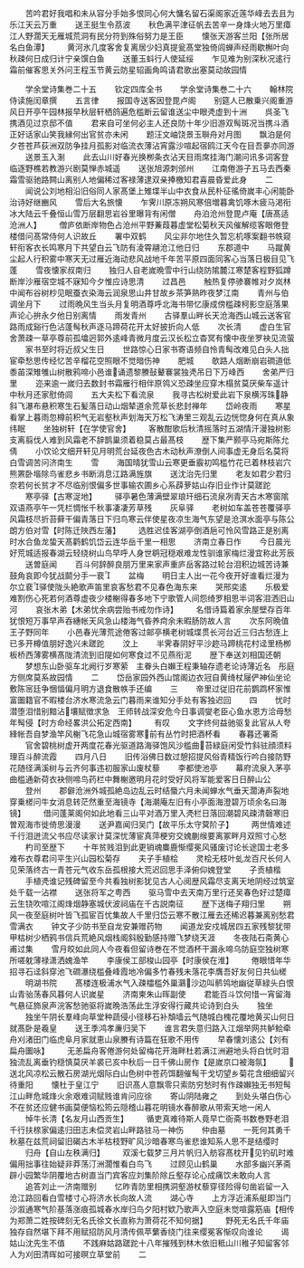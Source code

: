 <!-- { "loadSidebar": true } -->
　　苦吟君好我唱和未从容分手始多恨同心何大慵名留石渠阁家近莲华峰去去且为乐江天云万重
　　送王挺生令茘波
　　秋色满平津征帆去苦辛一身烽火地万里瘴江人野濶天无雁城荒洞有民分符到殊俗努力是王臣
　　懐张天游客兰阳【张所居名白鱼潭】
　　黄河氷几度客舍复离居少妇真提瓮髙堂独倚闾蝉声经雨歇槲叶向秋疎何日成归计宁亲馔白鱼
　　送董玉蚪行人使延绥
　　乍见难为别深秋况逺行霜前催客思关外问王程玉节黄云防星轺画角鸣请君歌出塞莫动故园情















　　学余堂诗集巻二十五
　　钦定四库全书
　　学余堂诗集巻二十六
　　翰林院侍读施闰章撰
　　五言律
　　报国寺送客因登毘卢阁
　　别筵人已散乗兴阁重游风日开亭午园林报早秋层轩栖鸽遍危槛断云留谁送尘中眼凴虚到十洲
　　呉圣飞携酒见过京邸不值
　　君来自可坐何必主人还良防十年少旧游双髩斑况当携斗酒正好话家山笑我縁何出官贫亦未闲
　　题汪文岫饶景玉聨舟对月图
　　飘泊是何夕苍苍芦荻洲双防争挂月孤影对临流衣薄沾宵露沙喧起宿鸥江天今在目吾夣亦同游
　　送景玉入淛
　　此去山川好春光换栁条衣沾天目雨席挂海门潮问讯多词客登临逐野樵若教游兴剧莫惮赤城遥
　　送张旭源刺邠州
　　江南倦游子五马去西秦霜雪驱驰路闗山离别人地偏稀过客禄薄逮双亲捧檄知君喜晨昏爱此身
　　二
　　闻说公刘地相沿旧俗同人家髙堡上雉堞半山中衣食从民朴征徭倚嵗丰心闲能卧治诗好继豳风
　　雪后大名旅懐
　　乍霁川原冻朔风寒倍増暮禽饥啄木疲马渇衔冰大陆云千叠恒山雪万层翻思岩谷里曝背有闲僧
　　舟泊沧州登毘卢庵【唐髙适沧洲人】
　　僧庐依断岸物色占沧州平野蒹葭暮虚堂松菊秋天风催解缆客眼倦登楼借问髙常侍何人识故丘
　　署中双鹤
　　风尘非尔地住久暂忘机啄案翻书帙窥轩衔客衣长鸣寒月下共望白云飞防有淩霄翮沧江他日归
　　东郡道中
　　马蹴黄尘起人行积雾中寒天无过雁近海动悲风战地千年苦平原四面同客心当落日极目见飞蓬
　　雪夜懐家叔南归
　　独归人自老嵗晩雪中行山绕防隂麓江寒楚客程野狐蹲断岸沙雁宿空城不寐知今夕惟应诗思清
　　过昌邑
　　触热复停骖褰帷对夕岚林中闻布谷树杪见眠蚕衣染海云润泉思山井甘故乡茶笋熟昨夜梦江南
　　青州与伯调坐月下
　　过雨晩风生当头月复明酒尊呼北海书带忆康成傍槛疎柯影空庭落果声论心拚永夕他日别离情
　　雨发青州
　　古驿羣山畔长天沧海西山城云送客官路雨成谿行色沾蓬髩秋声逐马蹄荷花开太好披折向人低
　　次长清
　　虚白生官舍萧疎一草亭尊前孤墖迥郭外逺峰青微月度云汉长松立杳冥有懐中夜坐罗袂见流萤
　　家书至时将近叔父生日
　　世路惊心日家书寄语频自怜青髩改难见白头人拙宦牵愁思传经忆苦辛榴花空照眼不觉暗伤神
　　肥城
　　欹路人烟断崩岩磵道低黍苖深雉雊山树散鸦啼小邑谁诵遗黎賸鼔鼙褰裳独凴吊日下万峰西
　　舍弟严归里
　　迩来逾一嵗归去数封书霜雁行相伴原鸰义恐疎坐应穿木榻贫莫厌柴车遥计中秋月还家慰倚闾
　　五大夫松下看流泉
　　我寻古松树爱此岩下泉横泻珠静斜飞瀑布悬积寒生石髪落日动山烟辇道余荒草长悲封禅年
　　岱岭夜雨
　　寒星看掌上暮雨忽樽前积气无岩壑秋声划海天万松飞涛里三观乱云边恍惚身何在真从象纬眠
　　坐独树轩【在学使官舍】
　　客散酣歌后秋清摇落时五湖情汗漫独树影支离翦伐人难到风霜老不辞鹊巢须着稳莫占最髙枝
　　歴下集严颢亭马宛斯陈允倩
　　小饮论文细开轩见月明荒台延夜色古木动秋声潦倒人间事虚无身后名莫将白雪调苦问济南生
　　雪
　　海国晴犹雪山云寒更垂霰初鸣槛竹花已着林枝岩穴熊罴卧堦除鸟雀悲乡书断消息江路满旌旗
　　送沈治先归里
　　老友如君少君归奈若何长贫才不尽临别恨偏多世事输农圃乡心系薜萝姑山存旧业作计莫蹉跎
　　寒亭驿【古寒浞地】
　　驿亭暑色薄满壁翠琅玕细石流泉冽青天古木寒窗隂双语燕亭午一凭栏惆怅千秋事凄凄芳草残
　　灰阜驿
　　老树如车盖苍苍覆驿亭风霜枝尽折苔藓干偏青落日下归鸟寒云伴使星夜凉生海气东望是沧溟水面亭与陈公朗方伯对雪【时陈迁陜西左藩】
　　选胜迟佳客湖亭倒酒巵可怜风雪路正是别离时水合鱼龙蛰天髙鹳鹤饥岱云连华岳千里一相思
　　济南立春日作
　　今日晨光好荒城适报春湖云轻绕树山鸟早呼人身世鹖冠穏艰难龙性驯谁家梅烂漫宜称此芳辰
　　送曽庭闻
　　百斗何辞醉良朋万里来家声重庐岳客路过轮台泪积边城苦诗兼鼓角哀即今犹战鬬分手一裵
　　盆梅
　　明日主人出一花今夜开好谁看烂漫为尔立裵驿使陇头絶歌声笛里哀客愁君不见春色海东来
　　哭邢奕逺
　　乐极爱难割伤心死若何酒尊虚夜少楼榭得春多地下宁歌管人间怨绮罗相思半词客泪洒旧山河
　　哀张木弟【木弟忧余病尝贻书戒勿作诗】
　　名借诗篇着家余屋壁存百年犹恨短万事早声吞繐帐天风急山楼海气昏养疴余未暇肠防故人言
　　次东阿晩值王子野同年
　　小邑春光薄荒途倦客过邮亭横老树城堞贯长河台近三归古愁连上已多开樽值朋好逸兴未蹉跎
　　汶上
　　半霁春阴好平沙趂马蹄桃花村迳里杨栁板桥西薄雾横髙陇清流到旧隄如何寒食过不见燕衔泥
　　歴下奉送刘相国还朝
　　梦想东山卧驱车北阙行岁寒萦　主眷头白嬾王程秉轴存遗老论诗薄近名　彤庭方侧席莫系故园情
　　二
　　岱岳家园外西山馆阁边衣冠自黄绮杖屦俨神仙坐论敷陈宻廷争悃愊偏月明方退食散帙手还编
　　三
　　帝里过従旧花前鹦鹉杯家惟富圗籍官不暇楼台济水寒流急云门暮雨来谁知分手处有客独迟回
　　四
　　忧时潜堕泪惜别黯沾壤赋徴求急　王师转战深安危今日事调燮老臣心鱼水恩方洽毋愁年髩侵【时方命经畧洪公拓定西南】
　　有叹
　　文字终何益驰驱复此官从人夸綘帐吾自梦渔竿风榭飞花急山城宿雾寒前有丛竹时把酒杯看
　　春暮还署斋
　　官舍碧桃树虚开两度花春光驱道路海驿饱风沙槛曲苔緑庭闲受竹斜驻顔须料理百斗醉流霞
　　四月八日
　　旧传浴佛日数过憩招提风俗青精饭行吟白接防野花随径满溪树与云齐何事违初服家山废杖藜
　　李都使池亭
　　幕府流泉入茅亭曲槛通新荷衣袂侧啼鸟药栏中舞榭邀明月花时受好风将军能爱客日日醉山公
　　登州
　　郡僻沧洲外城孤絶岛边乱云时结蜃六月未闻蝉水气垂天濶涛声裂地穿乗槎问牛女消息转茫然重至海镜寺【海潮庵左旧有小亭面海澄碧万顷余名曰海镜】
　　借问蓬莱阁何如此地看三山平对酒万里入凴栏日落回潮碧风疎清磬寒旧曽观海市徙倚思漫漫
　　送尹嘉闻归吴门【故平乐太守蓂阶子】
　　两世情难述千行泪迸流父书应尽读家计莫深忧薄宦真萍梗穷交媿蒯缑要离冢畔月双照寸心愁
　　杓司至歴下
　　十年贫贱泪到此更销魂麋鹿惭缨冕风骚废讨论长途国士老多难布衣尊君问平生兴山园松菊存
　　夫子手植桧
　　灵桧无枝叶虬龙百尺长何人见荣落终古一青苍元气收东岳孤根接大荒迟回思手泽俯仰媿登堂
　　子贡植楷
　　手植凴谁记残碑留至今共看独树影犹见古人心阅歴风霜尽支离天地阴经过筑室处千载一沾襟
　　送张将军之粤西
　　驱马雪中去天南万里行还吴春色好过楚瘴云生铙吹喧江阁烽烟静塞城伏波祠庙在千古説南征
　　歴下送梅子翔归里
　　朔风一夜至庭树叶皆飞孤宦百忧集故人千里归岱云寒不散江雁去还稀迟暮兼离别愁君雪满衣
　　钟文子少防书至自龙安兼赠药物
　　闻道龙安戍城居四五家残黎犹带甲枯树少栖鸦书信兵荒絶风烟栈阁斜殷勤感持赠飞梦绕天涯
　　冬夜陆石斋黄心甫过集
　　雪月皎如此同人今夜看但留诗巻在不觉酒杯干漏永啼乌防庭空独树寒所嗟躭薄禄潇洒媿渔竿
　　李康侯工部梭山园亭【时康侯在淮】
　　倦眼惜年华招寻石迳斜穿池飞磵瀑绕槛叠峰霞地冷偏多竹春残未落花李膺吾好友何日共仙槎
　　明湖书院
　　髙楼连极浦水气入疎櫺槛外巢鸂沙边叫鹡鸰地幽従草緑头白恨山青骀荡春风暮何人识嵗星
　　济南柬朱山晖副使
　　君能百斗饮何惜一宵留海气悬征斾泉声浣客愁驰驱将嵗晩浩荡此生浮安得行藏共论诗到白头
　　独坐
　　独坐午阴长羣峰向草堂种蔬侵小径移石补頽墙云气随城白槐花覆地黄买山何日就髙卧是羲皇
　　送王季鸿孝亷归吴下
　　谁言君失意归路入江烟举网共鲈鲙牵舟刈渚田门临虎阜月家就恵山泉賸有诗篇在狂歌不用传
　　早春懐刘逺公【刘有扁舟圗咏】
　　无恙扁舟客倦游何处留梅花开海畔杜若满江洲避地头将白忧时泪独流乱离垂钓穏慎莫厌羊裘已亥中秋后一日千佛山房作【是嵗京口被海氛】
　　送北风凉松云散石房湖光烟际白山色树中苍药饵翻催髩干戈切望乡菊花含细细留兴待重阳
　　懐杜于皇江宁
　　旧识髙人意飘零只索防穷愁时有作疎嬾独无书短髩江山畔危城烽火余艰难词赋贱谁肯问应徐
　　寄山阴陆雍之
　　到处头堪白伤心不在贫还应健书画莫便恼松筠云隠稽山暮花明镜水春醉歌从带索天地一闲人
　　悼牛长清【名友月山西贡生】
　　循吏真难待斯人竟早亡衙斋书数巻野老泪千行扶榇家偏逺归田志未偿灵岩山畔路驻马一神伤
　　仲由墓
　　一死何其勇千秋墓在兹荒祠留旧碣古木半枯枝野旷风沙暗春寒鸟雀悲谁知系人思不是结缨时
　　归舟【自山左秩满归】
　　双溪七载梦三月片帆归入舫容髙枕开见钓矶时难偏用拙事往始疑非莽荡汀洲濶惟看白鸟飞
　　过顾见山鹤巢
　　水部多幽兴茅斋辟小园繁华阴覆地古树直当门宾客应刘集阶除丘壑存论心成痛饮未敢向人言
　　追答刘止一济南赠别
　　忆昨青防里相携洞壑游杖藜穿径险得句凿岩留一入沧江路回看白雪楼寸心将济水长向故人流
　　湖心寺
　　上方浮近浦系艇即当门沙溆通寒气阶基落涨痕孤城春水岸归鸟夕阳村欵乃歌声入空庭未觉喧露筋庙【相传为郑萧二姓按碑刻无名氏徐文长直称为萧荷花不知何据】
　　野死无名氏千年庙独存自然堪下拜不用赋招防风月清传佩苹蘩香绕门往来缨冕客惭叹向谁论
　　谒姑山沈先生不值
　　不践麻姑路蹉跎十八年摧残到林木依旧秪山川稚子知留客邻人为刈田清晖如可接暝立草堂前
　　二
